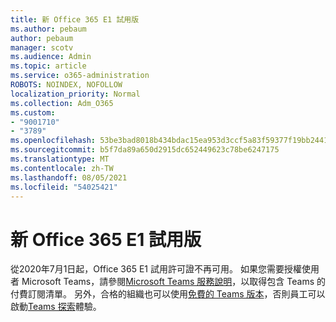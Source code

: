```yaml
---
title: 新 Office 365 E1 試用版
ms.author: pebaum
author: pebaum
manager: scotv
ms.audience: Admin
ms.topic: article
ms.service: o365-administration
ROBOTS: NOINDEX, NOFOLLOW
localization_priority: Normal
ms.collection: Adm_O365
ms.custom:
- "9001710"
- "3789"
ms.openlocfilehash: 53be3bad8018b434bdac15ea953d3ccf5a83f59377f19bb2441247ee4892e26c
ms.sourcegitcommit: b5f7da89a650d2915dc652449623c78be6247175
ms.translationtype: MT
ms.contentlocale: zh-TW
ms.lasthandoff: 08/05/2021
ms.locfileid: "54025421"
---
```

# <a name="new-office-365-e1-trial"></a>新 Office 365 E1 試用版

從2020年7月1日起，Office 365 E1 試用許可證不再可用。 如果您需要授權使用者 Microsoft Teams，請參閱[Microsoft Teams 服務說明](https://docs.microsoft.com/office365/servicedescriptions/teams-service-description)，以取得包含 Teams 的付費訂閱清單。 另外，合格的組織也可以使用[免費的 Teams 版本](https://support.office.com/article/Welcome-to-Microsoft-Teams-free-6d79a648-6913-4696-9237-ed13de64ae3c)，否則員工可以啟動[Teams 探索](https://docs.microsoft.com/MicrosoftTeams/teams-exploratory)體驗。
